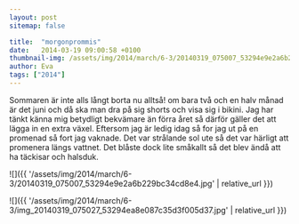 ```yaml
---
layout: post
sitemap: false

title:  "morgonprommis"
date:   2014-03-19 09:00:58 +0100
thumbnail-img: /assets/img/2014/march/6-3/20140319_075007_53294e9e2a6b229bc34cd8e4.jpg
author: Eva
tags: ["2014"]
---
```


Sommaren är inte alls långt borta nu alltså! om bara två och en halv månad är det juni och då ska man dra på sig shorts och visa sig i bikini. Jag har tänkt känna mig betydligt bekvämare än förra året så därför gäller det att lägga in en extra växel. Eftersom jag är ledig idag så for jag ut på en promenad så fort jag vaknade. Det var strålande sol ute så det var härligt att promenera längs vattnet. Det blåste dock lite småkallt så det blev ändå att ha täckisar och halsduk.

![]({{ '/assets/img/2014/march/6-3/20140319_075007_53294e9e2a6b229bc34cd8e4.jpg'  | relative_url }})

![]({{ '/assets/img/2014/march/6-3/img_20140319_075027_53294ea8e087c35d3f005d37.jpg'  | relative_url }})

